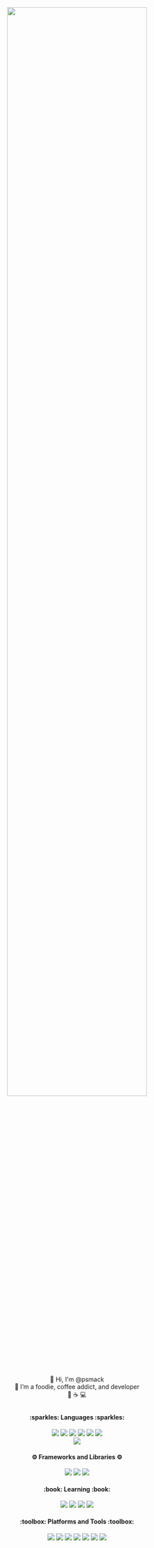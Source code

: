 
<div align="center">
  <img  width="80%" height="80%" object-fit: fill src="https://github.com/psmack/psmack/blob/main/asset/banner%20.png"/ >
</div>
 
<div align="center">
  <div>
    <br />
    👋 Hi, I'm @psmack  <br>
    💞️ I’m a foodie, coffee addict, and developer <br>
    🍱 ☕ 💻
  </div>
  
  <h2></h2>
  <div>
    <h4> :sparkles: Languages :sparkles: </h4>
    <img src="https://github.com/psmack/psmack/blob/main/asset/icon-c.png">
    <img src="https://github.com/psmack/psmack/blob/main/asset/icon-python.png">
    <img src="https://github.com/psmack/psmack/blob/main/asset/icon-sql.png">
    <img src="https://github.com/psmack/psmack/blob/main/asset/icon-js.png">
    <img src="https://github.com/psmack/psmack/blob/main/asset/icon-html.png">
    <img src="https://github.com/psmack/psmack/blob/main/asset/icon-css.png"><br>
    <img src="https://github.com/psmack/psmack/blob/main/asset/icon-r.png">
  </div>
  
  <div>
    <h4> ⚙️ Frameworks and Libraries ⚙️ </h4>
    <img src="https://github.com/psmack/psmack/blob/main/asset/icon-electron.png">
    <img src="https://github.com/psmack/psmack/blob/main/asset/icon-react.png">
    <img src="https://github.com/psmack/psmack/blob/main/asset/icon-vue.png">
  </div>
  
  <div>
    <h4> :book: Learning :book: </h4>
    <img src="https://github.com/psmack/psmack/blob/main/asset/icon-django.png">
    <img src="https://github.com/psmack/psmack/blob/main/asset/icon-flask.png">
    <img src="https://github.com/psmack/psmack/blob/main/asset/icon-php.png">
    <img src="https://github.com/psmack/psmack/blob/main/asset/icon-typescript.png">
  </div>
  
  <div>
    <h4> :toolbox: Platforms and Tools :toolbox: </h4>
    <img src="https://github.com/psmack/psmack/blob/main/asset/icon-docker.png">
    <img src="https://github.com/psmack/psmack/blob/main/asset/icon-git.png">
    <img src="https://github.com/psmack/psmack/blob/main/asset/icon-nodejs.png">
    <img src="https://github.com/psmack/psmack/blob/main/asset/icon-rasp-pi.png">
    <img src="https://github.com/psmack/psmack/blob/main/asset/icon-rstudio.png">
    <img src="https://github.com/psmack/psmack/blob/main/asset/icon-tableau.png">
    <img src="https://github.com/psmack/psmack/blob/main/asset/icon-vscode.png">
  </div>
</div>

<!---
psmack/psmack is a ✨ special ✨ repository because its `README.md` (this file) appears on your GitHub profile.
You can click the Preview link to take a look at your changes.
--->

